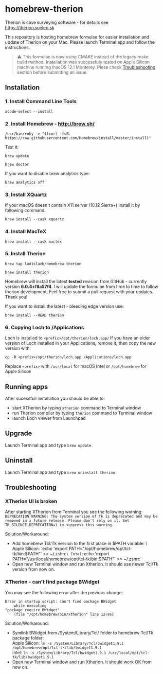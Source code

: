 # homebrew-therion

Therion is cave surveying software - for details see https://therion.speleo.sk

This repository is hosting homebrew formulae for easier installation and update of Therion on your Mac. Please launch Terminal app and follow the instructions.

> :warning: This formulae is now using CMAKE instead of the legacy make build method. Installation was successfuly tested on Apple Silicon machine running macOS 12.1 Monterey. Plese check [Troubleshooting](#troubleshooting) section before submitting an issue.

## Installation

### 1. Install Command Line Tools

`xcode-select --install`

### 2. Install Homebrew - http://brew.sh/

`/usr/bin/ruby -e "$(curl -fsSL https://raw.githubusercontent.com/Homebrew/install/master/install)"`

Test it:

`brew update`

`brew doctor`

If you want to disable brew analytics type:

`brew analytics off`

### 3. Install XQuartz

If your macOS doesn't contain X11 server (10.12 Sierra+) install it by following command:

`brew install --cask xquartz`

### 4. Install MacTeX

`brew install --cask mactex`

### 5. Install Therion

`brew tap ladislavb/homebrew-therion`

`brew install therion`

Homebrew will install the latest **tested** revision from GitHub - currently version **6.0.4+f8a57f4**. I will update the formulae from time to time to follow therion development. Feel free to submit a pull request with your updates. Thank you!

If you want to install the latest - bleeding edge version use:

`brew install --HEAD therion`

### 6. Copying Loch to /Applications

Loch is installed to `<prefix>/opt/therion/loch.app/` If you have an older version of Loch installed in your Applications, remove it, then copy the new version with:

`cp -R <prefix>/opt/therion/loch.app /Applications/loch.app`

Replace `<prefix>` with `/usr/local` for macOS Intel or `/opt/homebrew` for Apple Silicon

## Running apps

After sucessfull installation you should be able to:

- start XTherion by typing `xtherion` command to Terminal window
- run Therion compiler by typing `therion` command to Terminal window
- launch Loch viewer from Launchpad

## Upgrade

Launch Terminal app and type `brew update`

## Uninstall

Launch Terminal app and type `brew uninstall therion`

## Troubleshooting

### XTherion UI is broken

After starting XTherion from Terminal you see the following warning: `DEPRECATION WARNING: The system version of Tk is deprecated and may be removed in a future release. Please don't rely on it. Set TK_SILENCE_DEPRECATION=1 to suppress this warning.`

Solution/Workaround:

- Add homebrew Tcl/Tk version to the first place in $PATH variable: \
Apple Silicon: `echo 'export PATH="/opt/homebrew/opt/tcl-tk/bin:$PATH"' >> ~/.zshrc` \
Intel: `echo 'export PATH="/usr/local/homebrew/opt/tcl-tk/bin:$PATH"' >> ~/.zshrc`
- Open new Terminal window and run Xtherion. It should use newer Tcl/Tk version from now on.

### XTherion - can't find package BWidget

You may see the following error after the previous change: 

    Error in startup script: can't find package BWidget
        while executing
    "package require BWidget"
        (file "/opt/homebrew/bin/xtherion" line 12786)


Solution/Workaround:

- Symlink BWidget from /System/Library/Tcl/ folder to homebrew Tcl/Tk package folder: \
Apple Silicon: `ln -s /System/Library/Tcl/bwidget1.9.1 /opt/homebrew/opt/tcl-tk/lib/bwidget1.9.1` \
Intel: `ln -s /System/Library/Tcl/bwidget1.9.1 /usr/local/opt/tcl-tk/lib/bwidget1.9.1`
- Open new Terminal window and run Xtherion. It should work OK from now on.
